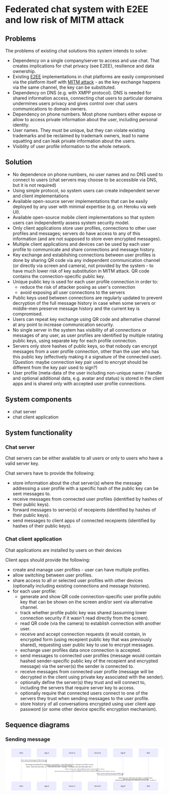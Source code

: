 # Federated chat system with E2EE and low risk of MITM attack

## Problems

The problems of existing chat solutions this system intends to solve:

- Dependency on a single company/server to access and use chat. That creates implications for chat privacy (see E2EE), resilience and data ownership.
- Existing [E2EE](https://en.wikipedia.org/wiki/End-to-end_encryption) implementations in chat platforms are easily compromised via the platform itself with [MITM attack](https://en.wikipedia.org/wiki/Man-in-the-middle_attack) - as the key exchange happens via the same channel, the key can be substituted.
- Dependency on DNS (e.g. with XMPP protocol). DNS is needed for shared information access, connecting chat users to particular domains undermines users privacy and gives control over chat users communications to domain owners.
- Dependency on phone numbers. Most phone numbers either expose or allow to access private information about the user, including personal identity.
- User names. They must be unique, but they can violate existing trademarks and be reclaimed by trademark owners, lead to name squatting and can leak private information about the users.
- Visiblity of user profile information to the whole network.


## Solution

- No dependence on phone numbers, no user names and no DNS used to connect to users (chat servers may choose to be accessible via DNS, but it is not required)
- Using simple protocol, so system users can create independent server and client implementations
- Available open-source server implementations that can be easily deployed by any user with minimal expertise (e.g. on Heroku via web UI).
- Available open-source mobile client implementations so that system users can independently assess system security model.
- Only client applications store user profiles, connections to other user profiles and messages; servers do have access to any of this information (and are not supposed to store even encrypted messages).
- Multiple client applications and devices can be used by each user profile to communicate and share connections and message history.
- Key exchange and establishing connections between user profiles is done by sharing QR code via any independent communication channel (or directly via screen and camera), not provided by the system - to have much lower risk of key substitution in MITM attack. QR code contains the connection-specific public key.
- Unique public key is used for each user profile connection in order to:
  - reduce the risk of attacker posing as user's connection
  - avoid exposing all user connections to the servers
- Public keys used between connections are regularly updated to prevent decryption of the full message history in case when some servers or middle-men preserve message history and the current key is compromised.
- Users can repeat key exchange using QR code and alternative channel at any point to increase communication security.
- No single server in the system has visibility of all connections or messages of any user, as user profiles are identified by multiple rotating public keys, using separate key for each profile connection.
- Servers only store hashes of public keys, so that nobody can encrypt messages from a user profile connection, other than the user who has this public key (effectively making it a signature of the connected user). (Question: maybe connection key pair used to encrypt should be different from the key pair used to sign?)
- User profile (meta-data of the user including non-unique name / handle and optional additional data, e.g. avatar and status) is stored in the client apps and is shared only with accepted user profile connections.


## System components

- chat server
- chat client application


## System functionality

### Chat server

Chat servers can be either available to all users or only to users who have a valid server key.

Chat servers have to provide the following:

- store information about the chat server(s) where the message addressing a user profile with a specific hash of the public key can be sent messages to.
- receive messages from connected user profiles (identified by hashes of their public keys).
- forward messages to server(s) of recepients (identified by hashes of their public keys).
- send messages to client apps of connected recepients (identified by hashes of their public keys).


### Chat client application

Chat applications are installed by users on their devices

Client apps should provide the following:

- create and manage user profiles - user can have multiple profiles.
- allow switching between user profiles.
- share access to all or selected user profiles with other devices (optionally including existing connections and message histories).
- for each user profile:
  - generate and show QR code connection-specific user profile public key that can be shown on the screen and/or sent via alternative channel.
  - track whether profile public key was shared (assuming lower connection security if it wasn't read directly from the screen).
  - read QR code (via the camera) to establish connection with another user.
  - receive and accept connection requests (it would contain, in encrypted form (using recepient public key that was previously shared), requesting user public key to use to encrypt messages.
  - exchange user profiles data once connection is accepted.
  - send messages to connected user profiles (message would contain hashed sender-specific public key of the recepient and encrypted message) via the server(s) the sender is connected to.
  - receive messages from connected user profile (message will be decrypted in the client using private key associated with the sender).
  - optionally define the server(s) they trust and will connect to, including the servers that require server key to access.
  - optionally require that connected users connect to one of the servers they trust when sending messages to the user profile.
  - store history of all conversations encrypted using user client app password (or some other device specific encryption mechanism).


## Sequence diagrams

### Sending message

![Sending message](/diagrams/message.svg)
